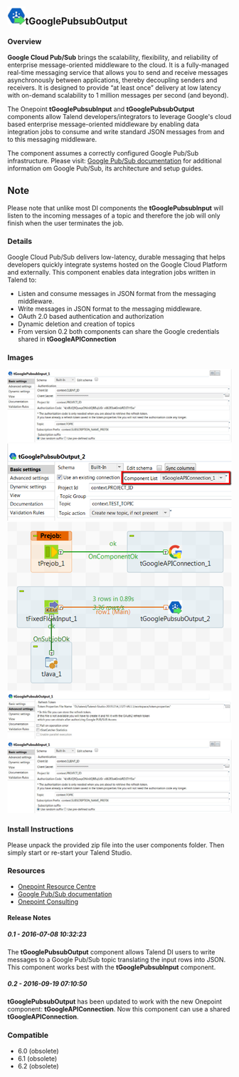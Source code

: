 ## <img src='./logo.jpg' width='40' height='40'>tGooglePubsubOutput

### Overview
**Google Cloud Pub/Sub** brings the scalability, flexibility, and reliability of enterprise message-oriented middleware to the cloud. It is a fully-managed real-time messaging service that allows you to send and receive messages asynchronously between applications, thereby decoupling senders and receivers. It is designed to provide “at least once” delivery at low latency with on-demand scalability to 1 million messages per second (and beyond).

The Onepoint **tGooglePubsubInput** and **tGooglePubsubOutput** components allow Talend developers/integrators to leverage Google's cloud based enterprise message-oriented middleware by enabling data integration jobs to consume and write standard JSON messages from and to this messaging middleware.

The component assumes a correctly configured Google Pub/Sub infrastructure. Please visit: [Google Pub/Sub documentation](https://cloud.google.com/pubsub/overview) for additional information om Google Pub/Sub, its architecture and setup guides.

Note
------

Please note that unlike most DI components the **tGooglePubsubInput** will listen to the incoming messages of a topic and therefore the job will only finish when the user terminates the job.

### Details
Google Cloud Pub/Sub delivers low-latency, durable messaging that helps developers quickly integrate systems hosted on the Google Cloud Platform and externally. This component enables data integration jobs written in Talend to:
*   Listen and consume messages in JSON format from the messaging middleware. 
*   Write messages in JSON format to the messaging middleware.
*   OAuth 2.0 based authentication and authorization
*   Dynamic deletion and creation of topics
*   From version 0.2 both components can share the Google credentials shared in **tGoogleAPIConnection**
### Images
<a href='./screenshots/v_0.2__9.jpg'><img src='./screenshots/v_0.2__9.jpg' ></a>
<a href='./screenshots/v_0.2__16.jpg'><img src='./screenshots/v_0.2__16.jpg' ></a>
<a href='./screenshots/v_0.2__15.jpg'><img src='./screenshots/v_0.2__15.jpg' ></a>
<a href='./screenshots/v_0.2__14.jpg'><img src='./screenshots/v_0.2__14.jpg' ></a>
<a href='./screenshots/v_0.2__13.jpg'><img src='./screenshots/v_0.2__13.jpg' ></a>


### Install Instructions
Please unpack the provided zip file into the user components folder. Then simply start or re-start your Talend Studio.
### Resources
 * <a href=http://www.onepointltd.com/community-development/>Onepoint Resource Centre</a>
 * <a href=https://cloud.google.com/pubsub/overview>Google Pub/Sub documentation</a>
 * <a href=http://www.onepointltd.com/>Onepoint Consulting</a>

#### Release Notes

##### 0.1 - 2016-07-08 10:32:23
The **tGooglePubsubOutput** component allows Talend DI users to write messages to a Google Pub/Sub topic translating the input rows into JSON. This component works best with the **tGooglePubsubInput** component.
##### 0.2 - 2016-09-19 07:10:50
**tGooglePubsubOutput** has been updated to work with the new Onepoint component: **tGoogleAPIConnection**. Now this component can use a shared **tGoogleAPIConnection**.
### Compatible
 -  6.0 (obsolete)
 -   6.1 (obsolete)
 -   6.2 (obsolete)